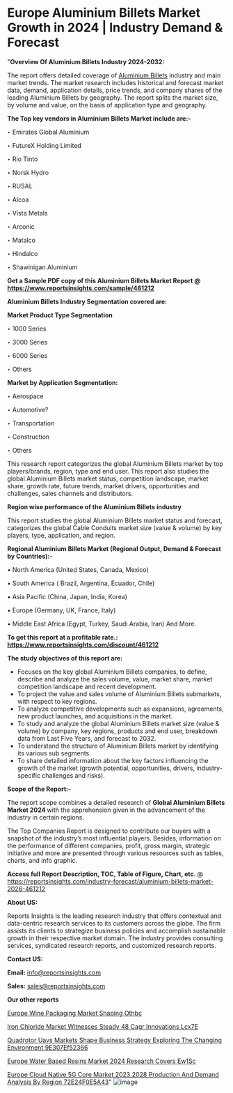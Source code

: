 # Europe Aluminium Billets Market Growth in 2024 | Industry Demand & Forecast

"<strong>Overview Of Aluminium Billets Industry 2024-2032:</strong>

The report offers detailed coverage of <a href=https://www.reportsinsights.com/sample/461212>Aluminium Billets</a> industry and main market trends. The market research includes historical and forecast market data, demand, application details, price trends, and company shares of the leading Aluminium Billets by geography. The report splits the market size, by volume and value, on the basis of application type and geography.

<strong>The Top key vendors in Aluminium Billets Market include are:- </strong>

‣ Emirates Global Aluminium

‣ FutureX Holding Limited

‣ Rio Tinto

‣ Norsk Hydro

‣ RUSAL

‣ Alcoa

‣ Vista Metals

‣ Arconic

‣ Matalco

‣ Hindalco

‣ Shawinigan Aluminium

<strong>Get a Sample PDF copy of this Aluminium Billets Market Report </strong><strong>@ <a href=https://www.reportsinsights.com/sample/461212 style=color:#0000ff;>https://www.reportsinsights.com/sample/461212</a> </strong>

<strong>Aluminium Billets Industry Segmentation covered are:</strong>

<strong>Market Product Type Segmentation</strong>

‣ 1000 Series

‣ 3000 Series

‣ 6000 Series

‣ Others

<strong>Market by Application Segmentation:</strong>

‣ Aerospace

‣ Automotive?

‣ Transportation

‣ Construction

‣ Others

This research report categorizes the global Aluminium Billets market by top players/brands, region, type and end user. This report also studies the global Aluminium Billets market status, competition landscape, market share, growth rate, future trends, market drivers, opportunities and challenges, sales channels and distributors.

<strong>Region wise performance of the Aluminium Billets industry</strong><strong> </strong>

This report studies the global Aluminium Billets market status and forecast, categorizes the global Cable Conduits market size (value &amp; volume) by key players, type, application, and region. 

<strong>Regional Aluminium Billets Market (Regional Output, Demand &amp; Forecast by Countries):-</strong>

• North America (United States, Canada, Mexico)

• South America ( Brazil, Argentina, Ecuador, Chile)

• Asia Pacific (China, Japan, India, Korea)

• Europe (Germany, UK, France, Italy)

• Middle East Africa (Egypt, Turkey, Saudi Arabia, Iran) And More.

<strong>To get this report at a profitable rate.: <a href=https://www.reportsinsights.com/discount/461212 style=color:#0000ff;>https://www.reportsinsights.com/discount/461212</a></strong>

<strong>The study objectives of this report are:</strong>
<ul>
  <li>Focuses on the key global Aluminium Billets companies, to define, describe and analyze the sales volume, value, market share, market competition landscape and recent development.</li>
  <li>To project the value and sales volume of Aluminium Billets submarkets, with respect to key regions.</li>
  <li>To analyze competitive developments such as expansions, agreements, new product launches, and acquisitions in the market.</li>
  <li>To study and analyze the global Aluminium Billets market size (value &amp; volume) by company, key regions, products and end user, breakdown data from Last Five Years, and forecast to 2032.</li>
  <li>To understand the structure of Aluminium Billets market by identifying its various sub segments.</li>
  <li>To share detailed information about the key factors influencing the growth of the market (growth potential, opportunities, drivers, industry-specific challenges and risks).</li>
</ul>
<strong>Scope of the Report:-</strong><strong> </strong>

The report scope combines a detailed research of <strong>Global Aluminium Billets Market 2024 </strong>with the apprehension given in the advancement of the industry in certain regions.

The Top Companies Report is designed to contribute our buyers with a snapshot of the industry’s most influential players. Besides, information on the performance of different companies, profit, gross margin, strategic initiative and more are presented through various resources such as tables, charts, and info graphic.

<strong>Access full Report Description, TOC, Table of Figure, Chart, etc. </strong>@   <a href=https://reportsinsights.com/industry-forecast/aluminium-billets-market-2026-461212 style=color:#0000ff;>https://reportsinsights.com/industry-forecast/aluminium-billets-market-2026-461212</a>

<strong>About US:</strong>

Reports Insights is the leading research industry that offers contextual and data-centric research services to its customers across the globe. The firm assists its clients to strategize business policies and accomplish sustainable growth in their respective market domain. The industry provides consulting services, syndicated research reports, and customized research reports.

<strong>Contact US:</strong>

<p class=""""><b>Email:</b> <a href=mailto:info@reportsinsights.com>info@reportsinsights.com</a></p>
<p class=""""><b>Sales:</b> <a href=mailto:sales@reportsinsights.com>sales@reportsinsights.com</a></p>

<strong>Our other reports</strong>

<a href=https://www.linkedin.com/pulse/europe-wine-packaging-market-shaping-othbc/>Europe Wine Packaging Market Shaping Othbc</a>

<a href=https://www.linkedin.com/pulse/iron-chloride-market-witnesses-steady-48-cagr-innovations-lcx7e/>Iron Chloride Market Witnesses Steady 48 Cagr Innovations Lcx7E</a>

<a href=https://medium.com/@jadhaosuchit578/quadrotor-uavs-markets-shape-business-strategy-exploring-the-changing-environment-9e307ef52366>Quadrotor Uavs Markets Shape Business Strategy Exploring The Changing Environment 9E307Ef52366</a>

<a href=https://www.linkedin.com/pulse/europe-water-based-resins-market-2024-research-covers-ew1sc/>Europe Water Based Resins Market 2024 Research Covers Ew1Sc</a>

<a href=https://medium.com/@shreyaw909/europe-cloud-native-5g-core-market-2023-2028-production-and-demand-analysis-by-region-72e24f0e5a43>Europe Cloud Native 5G Core Market 2023 2028 Production And Demand Analysis By Region 72E24F0E5A43</a>"
![image](https://github.com/Jaayaachit/RIResearch/assets/158452289/c84980dc-8522-45ae-8f53-d44531c9cd19)
